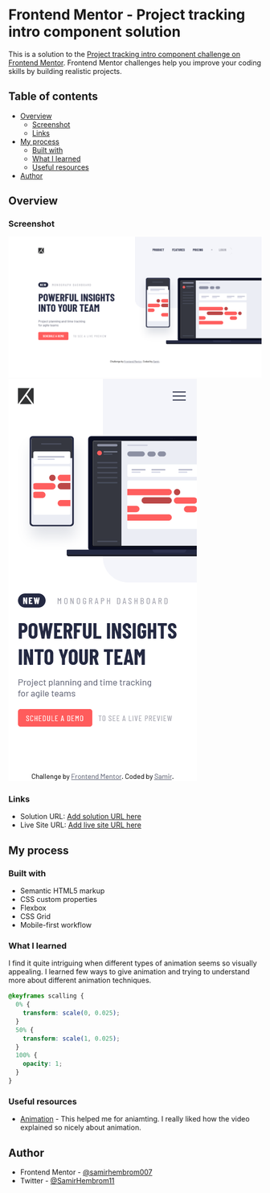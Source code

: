 # Frontend Mentor - Project tracking intro component solution

This is a solution to the [Project tracking intro component challenge on Frontend Mentor](https://www.frontendmentor.io/challenges/project-tracking-intro-component-5d289097500fcb331a67d80e). Frontend Mentor challenges help you improve your coding skills by building realistic projects.

## Table of contents

- [Overview](#overview)
  - [Screenshot](#screenshot)
  - [Links](#links)
- [My process](#my-process)
  - [Built with](#built-with)
  - [What I learned](#what-i-learned)
  - [Useful resources](#useful-resources)
- [Author](#author)

## Overview

### Screenshot

![Desktop View](./images/ss1.png)
![Mobile View](./images/ss2.png)

### Links

- Solution URL: [Add solution URL here](https://your-solution-url.com)
- Live Site URL: [Add live site URL here](https://your-live-site-url.com)

## My process

### Built with

- Semantic HTML5 markup
- CSS custom properties
- Flexbox
- CSS Grid
- Mobile-first workflow

### What I learned

I find it quite intriguing when different types of animation seems so visually appealing. I learned few ways to give animation and trying to understand more about different animation techniques.

```css
@keyframes scalling {
  0% {
    transform: scale(0, 0.025);
  }
  50% {
    transform: scale(1, 0.025);
  }
  100% {
    opacity: 1;
  }
}
```

### Useful resources

- [Animation](https://www.youtube.com/watch?v=zAbnlisUFZE&t=1s) - This helped me for aniamting. I really liked how the video explained so nicely about animation.

## Author

- Frontend Mentor - [@samirhembrom007](https://www.frontendmentor.io/profile/samirhembrom007)
- Twitter - [@SamirHembrom11](https://twitter.com/SamirHembrom11)
